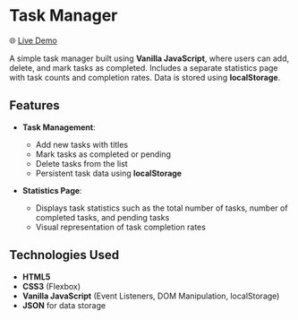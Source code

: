 # Task Manager

🌐 [Live Demo](https://viktoria-orl.github.io/task-manager/)

A simple task manager built using **Vanilla JavaScript**, where users can add, delete, and mark tasks as completed. Includes a separate statistics page with task counts and completion rates. Data is stored using **localStorage**.

## Features

- **Task Management**:
  - Add new tasks with titles
  - Mark tasks as completed or pending
  - Delete tasks from the list
  - Persistent task data using **localStorage**

- **Statistics Page**:
  - Displays task statistics such as the total number of tasks, number of completed tasks, and pending tasks
  - Visual representation of task completion rates

## Technologies Used

- **HTML5**
- **CSS3** (Flexbox)
- **Vanilla JavaScript** (Event Listeners, DOM Manipulation, localStorage)
- **JSON** for data storage